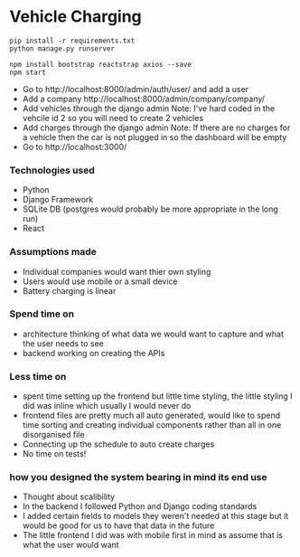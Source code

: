 # Vehicle Charging

```
pip install -r requirements.txt
python manage.py runserver

npm install bootstrap reactstrap axios --save
npm start
```

- Go to http://localhost:8000/admin/auth/user/ and add a user
- Add a company http://localhost:8000/admin/company/company/
- Add vehicles through the django admin
  Note: I've hard coded in the vehcile id 2 so you will need to create 2 vehicles
- Add charges through the django admin
  Note: If there are no charges for a vehicle then the car is not plugged in so the dashboard will be empty
- Go to http://localhost:3000/
  

### Technologies used

- Python
- Django Framework
- SQLite DB (postgres would probably be more appropriate in the long run)
- React

### Assumptions made

- Individual companies would want thier own styling
- Users would use mobile or a small device
- Battery charging is linear


### Spend time on

- architecture thinking of what data we would want to capture and what the user needs to see
- backend working on creating the APIs

### Less time on

- spent time setting up the frontend but little time styling, the little styling I did was inline which usually I would never do
- frontend files are pretty much all auto generated, would like to spend time sorting and creating individual components rather than all in one disorganised file
- Connecting up the schedule to auto create charges
- No time on tests!

### how you designed the system bearing in mind its end use

- Thought about scalibility
- In the backend I followed Python and Django coding standards
- I added certain fields to models they weren't needed at this stage but it would be good for us to have that data in the future
- The little frontend I did was with mobile first in mind as assume that is what the user would want
